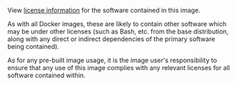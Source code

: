 View [license information](https://github.com/wso2/product-apim/blob/master/LICENSE.txt) for the software contained in this image.

As with all Docker images, these are likely to contain other software which may be under other licenses (such as Bash, etc. from the base distribution, along with any direct or indirect dependencies of the primary software being contained).

As for any pre-built image usage, it is the image user's responsibility to ensure that any use of this image complies with any relevant licenses for all software contained within.

